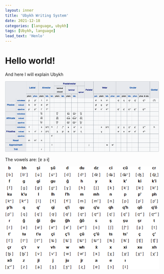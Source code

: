 ```yaml
---
layout: inner
title: 'Ubykh Writing System'
date: 2021-12-18
categories: [language, ubykh]
tags: [Ubykh, language]
lead_text: 'Henlo'
---
```


# Hello world!

And here I will explain Ubykh 

![Ubykh Phonology](/img/ubykh/ubykh-phonology.png)

The vowels are: [ɐ ɜ ɨ]


![Ubykh Phonology](/img/ubykh/ubykh_latin.gif)